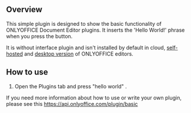 ## Overview

This simple plugin is designed to show the basic functionality of ONLYOFFICE Document Editor plugins. It inserts the 'Hello World!' phrase when you press the button.

It is without interface plugin and isn't installed by default in cloud, [self-hosted](https://github.com/ONLYOFFICE/DocumentServer) and [desktop version](https://github.com/ONLYOFFICE/DesktopEditors) of ONLYOFFICE editors. 

## How to use

1. Open the Plugins tab and press "hello world" .

If you need more information about how to use or write your own plugin, please see this https://api.onlyoffice.com/plugin/basic